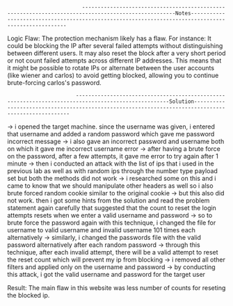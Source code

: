                             ----------------------------------------------------------------------------------------------------Notes----------------------------------------------------------------------------------------------------
Logic Flaw: The protection mechanism likely has a flaw. For instance:
It could be blocking the IP after several failed attempts without distinguishing between different users.
It may also reset the block after a very short period or not count failed attempts across different IP addresses.
This means that it might be possible to rotate IPs or alternate between the user accounts (like wiener and carlos) to avoid getting blocked, allowing you to continue brute-forcing carlos's password.

                          ----------------------------------------------------------------------------------------------------Solution----------------------------------------------------------------------------------------------------
-> i opened the target machine. since the username was given, i entered that username and added a random password which gave me password incorrect message
-> i also gave an incorrect password and username both on which it gave me incorrect username error
-> after having a brute force on the password, after a few attempts, it gave me error to try again after 1 minute
-> then i conducted an attack with the list of ips that i used in the previous lab as well as with random ips through the number type payload set but both the methods did not work
-> i researched some on this and i came to know that we should manipulate other headers as well so i also brute forced random cookie similar to the original cookie
-> but this also did not work. then i got some hints from the solution and read the problem statement again carefully that suggested that the count to reset the login attempts resets when we enter a valid username and password
-> so to brute force the password again with this technique, i changed the file for username to valid username and invalid username 101 times each alternatively
-> similarly, i changed the passwords file with the valid password alternatively after each random password
-> through this technique, after each invalid attempt, there will be a valid attempt to reset the reset count which will prevent my ip from blocking
-> i removed all other filters and applied only on the username and password
-> by conducting this attack, i got the valid username and password for the target user

Result: The main flaw in this website was less number of counts for reseting the blocked ip.